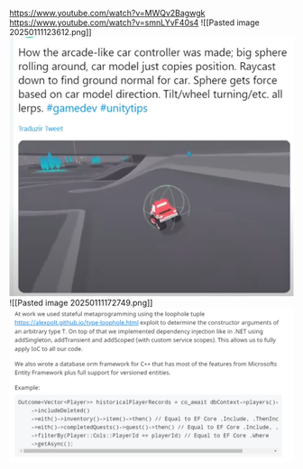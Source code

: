 https://www.youtube.com/watch?v=MWQv2Bagwgk
https://www.youtube.com/watch?v=smnLYvF40s4
![[Pasted image 20250111123612.png]]![](https://github.com/Stehfyn/vault/blob/main/vault/media/Pasted%20image%2020250111123612.png)
![[Pasted image 20250111172749.png]]![](https://github.com/Stehfyn/vault/blob/main/vault/media/Pasted%20image%2020250111172749.png)
